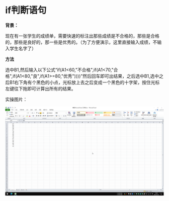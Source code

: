 # if判断语句

**背景：**

现在有一张学生的成绩单，需要快速的标注出那些成绩是不合格的，那些是合格的，那些是良好的，那一些是优秀的。（为了方便演示，这里直接输入成绩，不输入学生名字了）

**方法**

选中B1,然后输入以下公式“if(A1<60,"不合格",if(A1<70,"合格",if(A1<80,"良",if(A1>=80,"优秀"))))”然后回车即可出结果，之后选中B1,选中之后B1右下角有个黑色的小点，光标放上去之后变成一个黑色的十字架，按住光标左键往下拖即可计算出所有的结果。

实操图片：

![if判断语句](/Excel/images/if判断函数.gif)
